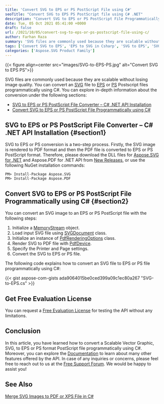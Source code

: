 ```yaml
---
title: 'Convert SVG to EPS or PS PostScript File using C#'
seoTitle: "Convert SVG to EPS PS PostScript file using C# .NET"
description: "Convert SVG to EPS or PS PostScript File Programmatically using C#. You can integrate the conversion feature in .NET applications with simple steps."
date: Tue, 05 Oct 2021 05:41:00 +0000
draft: false
url: /2021/10/05/convert-svg-to-eps-or-ps-postscript-file-using-c/
author: Farhan Raza
summary: 'SVG files are commonly used because they are scalable without losing image quality. You can convert an SVG file to EPS or PS Postscript files programmatically using C#. You can explore in-depth information about the conversion under the following sections.'
tags: ['Convert SVG to EPS', 'EPS to SVG in Csharp', 'SVG to EPS', 'SVG to PS', 'SVG to PostScript']
categories: ['Aspose.SVG Product Family']
---
```




{{< figure align=center src="images/SVG-to-EPS-PS.jpg" alt="Convert SVG to EPS PS">}}


SVG files are commonly used because they are scalable without losing image quality. You can convert an [SVG][1] file to [EPS][2] or [PS][3] Postscript files programmatically using C#. You can explore in-depth information about the conversion under the following sections:

*   [SVG to EPS or PS PostScript File Converter – C# .NET API Installation][4]
*   [Convert SVG to EPS or PS PostScript File Programmatically using C#][5]

## SVG to EPS or PS PostScript File Converter – C# .NET API Installation {#section1}

SVG to EPS or PS conversion is a two-step process. Firstly, the SVG image is rendered to PDF format and then the PDF file is converted to EPS or PS PostScript format. Therefore, please download the DLL files for [Aspose.SVG for .NET][6] and Aspose.PDF for .NET API from [New Releases][7], or use the following NuGet installation commands:

```
PM> Install-Package Aspose.SVG  
PM> Install-Package Aspose.PDF
```

## Convert SVG to EPS or PS PostScript File Programmatically using C# {#section2}

You can convert an SVG image to an EPS or PS PostScript file with the following steps:

1.  Initialize a [MemoryStream][8] object.
2.  Load input SVG file using [SVGDocument][9] class.
3.  Initialize an instance of [PdfRenderingOptions][10] class.
4.  Render SVG to PDF file with [PdfDevice][11].
5.  Specify the Printer and Page settings.
6.  Convert the SVG to EPS or PS file.

The following code explains how to convert an SVG file to EPS or PS file programmatically using C#:

{{< gist aspose-com-gists ada9064015be0ced399a09c1ec80a267 "SVG-to-EPS.cs" >}}

## Get Free Evaluation License

You can request a [Free Evaluation License][12] for testing the API without any limitations.

## Conclusion

In this article, you have learned how to convert a Scalable Vector Graphic, SVG, to EPS or PS format PostScript file programmatically using C#. Moreover, you can explore the [Documentation][13] to learn about many other features offered by the API. In case of any inquiries or concerns, please feel free to reach out to us at the [Free Support Forum][14]. We would be happy to assist you!

## See Also

[Merge SVG Images to PDF or XPS File in C#][15]




[1]: https://docs.fileformat.com/page-description-language/svg/
[2]: https://docs.fileformat.com/page-description-language/eps/
[3]: https://docs.fileformat.com/page-description-language/ps/
[4]: #section1
[5]: #section2
[6]: https://products.aspose.com/svg/net
[7]: https://releases.aspose.com/
[8]: https://docs.microsoft.com/en-us/dotnet/api/system.io.memorystream?view=net-5.0
[9]: https://apireference.aspose.com/svg/net/aspose.svg/svgdocument
[10]: https://apireference.aspose.com/svg/net/aspose.svg.rendering.pdf/pdfrenderingoptions
[11]: https://apireference.aspose.com/svg/net/aspose.svg.rendering.pdf/pdfdevice
[12]: https://purchase.aspose.com/temporary-license
[13]: https://docs.aspose.com/
[14]: https://forum.aspose.com/
[15]: https://blog.aspose.com/2021/09/18/merge-combine-svg-csharp/




